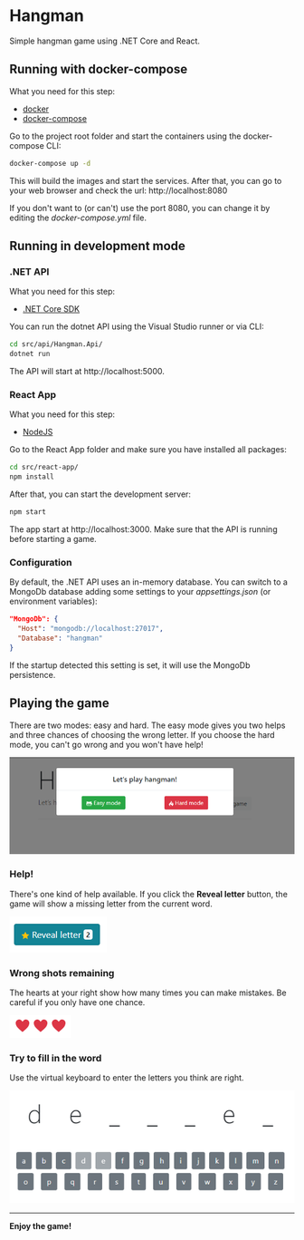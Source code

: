 # Hangman
Simple hangman game using .NET Core and React.

## Running with docker-compose
What you need for this step:
 - [docker](https://docs.docker.com/install/)
 - [docker-compose](https://docs.docker.com/compose/install/)

Go to the project root folder and start the containers using the docker-compose CLI:

```bash
docker-compose up -d
```
This will build the images and start the services.
After that, you can go to your web browser and check the url: http://localhost:8080

If you don't want to (or can't) use the port 8080, you can change it by editing the *docker-compose.yml* file.


## Running in development mode

### .NET API
What you need for this step:
 - [.NET Core SDK](https://dotnet.microsoft.com/download)

You can run the dotnet API using the Visual Studio runner or via CLI:
```bash
cd src/api/Hangman.Api/
dotnet run
```
The API will start at http://localhost:5000.

### React App
What you need for this step:
 - [NodeJS](https://nodejs.org/en/download/)

Go to the React App folder and make sure you have installed all packages:
```bash
cd src/react-app/
npm install
```
After that, you can start the development server:
```bash
npm start
```
The app start at http://localhost:3000.
Make sure that the API is running before starting a game.

### Configuration
By default, the .NET API uses an in-memory database.
You can switch to a MongoDb database adding some settings to your *appsettings.json* (or environment variables):
```json
"MongoDb": {
  "Host": "mongodb://localhost:27017",
  "Database": "hangman"
}
```
If the startup detected this setting is set, it will use the MongoDb persistence.

## Playing the game
There are two modes: easy and hard.
The easy mode gives you two helps and three chances of choosing the wrong letter.
If you choose the hard mode, you can't go wrong and you won't have help!

![Modes](img/modes.PNG?raw=true "Modes")

### Help!
There's one kind of help available. If you click the **Reveal letter** button, the game will show a missing letter from the current word.

![Help](img/reveal-letter.PNG?raw=true "Help")

### Wrong shots remaining
The hearts at your right show how many times you can make mistakes. Be careful if you only have one chance.

![Lifes](img/lifes.PNG?raw=true "Lifes")

### Try to fill in the word
Use the virtual keyboard to enter the letters you think are right.

![Virtual Keyboard](img/keyboard.PNG?raw=true "Virtual Keyboard")

---

**Enjoy the game!**

